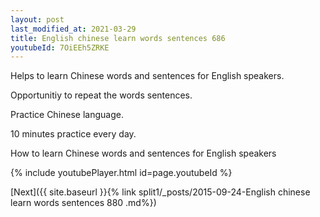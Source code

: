 ```yaml
---
layout: post
last_modified_at: 2021-03-29
title: English chinese learn words sentences 686 
youtubeId: 7OiEEh5ZRKE
---
```

 
 
Helps to learn Chinese words and sentences for English speakers.

Opportunitiy to repeat the words sentences. 

Practice Chinese language. 
 
10 minutes practice every day. 
 
How to learn Chinese words and sentences for English speakers 
 
{% include youtubePlayer.html id=page.youtubeId %}
 
 
[Next]({{ site.baseurl }}{% link  split1/_posts/2015-09-24-English chinese learn words sentences 880 .md%})
 
